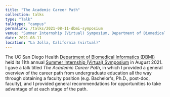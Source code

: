 ```yaml
---
title: "The Academic Career Path"
collection: talks
type: "Talk"
talktype: "campus"
permalink: /talks/2021-08-11-dbmi-symposium
venue: "Summer Internship (Virtual) Symposium, Department of Biomedical Informatics, UC San Diego"
date: 2021-08-11
location: "La Jolla, California (virtual)"
---
```


The UC San Diego Health <a href="https://dbmi.ucsd.edu/" target="_blank">Department of Biomedical Informatics (DBMI)</a> held its 11th annual <a href="https://dbmi.ucsd.edu/education/internships/index.html" target="_blank">Summer Internship (Virtual) Symposium</a> in August 2021. I gave a talk titled <i>The Academic Career Path</i>, in which I provided a general overview of the career path from undergraduate education all the way through obtaining a faculty position (e.g. Bachelor's, Ph.D., post-doc, faculty), and I provided general recommendations for opportunities to take advantage of at each stage of the path.
